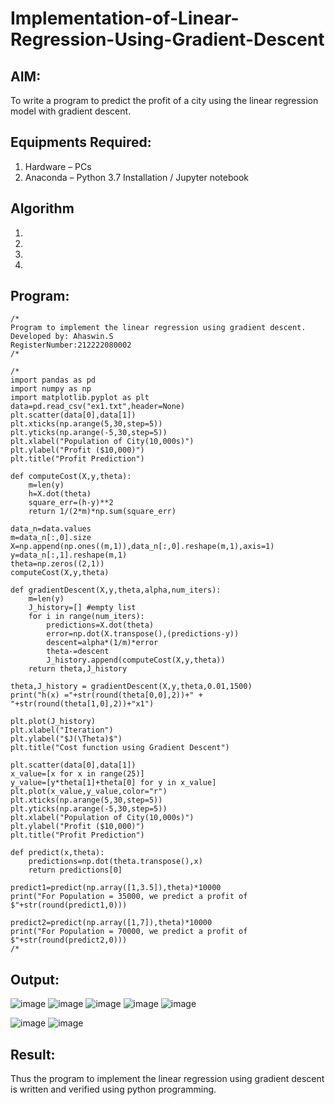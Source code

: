 

# Implementation-of-Linear-Regression-Using-Gradient-Descent

## AIM:
To write a program to predict the profit of a city using the linear regression model with gradient descent.

## Equipments Required:
1. Hardware – PCs
2. Anaconda – Python 3.7 Installation / Jupyter notebook

## Algorithm
1. 
2. 
3. 
4. 

## Program:
```
/*
Program to implement the linear regression using gradient descent.
Developed by: Ahaswin.S
RegisterNumber:212222080002
/*
```
```
/*
import pandas as pd
import numpy as np
import matplotlib.pyplot as plt
data=pd.read_csv("ex1.txt",header=None)
plt.scatter(data[0],data[1])
plt.xticks(np.arange(5,30,step=5))
plt.yticks(np.arange(-5,30,step=5))
plt.xlabel("Population of City(10,000s)")
plt.ylabel("Profit ($10,000)")
plt.title("Profit Prediction")

def computeCost(X,y,theta):
    m=len(y) 
    h=X.dot(theta) 
    square_err=(h-y)**2
    return 1/(2*m)*np.sum(square_err) 

data_n=data.values
m=data_n[:,0].size
X=np.append(np.ones((m,1)),data_n[:,0].reshape(m,1),axis=1)
y=data_n[:,1].reshape(m,1)
theta=np.zeros((2,1))
computeCost(X,y,theta) 

def gradientDescent(X,y,theta,alpha,num_iters):
    m=len(y)
    J_history=[] #empty list
    for i in range(num_iters):
        predictions=X.dot(theta)
        error=np.dot(X.transpose(),(predictions-y))
        descent=alpha*(1/m)*error
        theta-=descent
        J_history.append(computeCost(X,y,theta))
    return theta,J_history

theta,J_history = gradientDescent(X,y,theta,0.01,1500)
print("h(x) ="+str(round(theta[0,0],2))+" + "+str(round(theta[1,0],2))+"x1")

plt.plot(J_history)
plt.xlabel("Iteration")
plt.ylabel("$J(\Theta)$")
plt.title("Cost function using Gradient Descent")

plt.scatter(data[0],data[1])
x_value=[x for x in range(25)]
y_value=[y*theta[1]+theta[0] for y in x_value]
plt.plot(x_value,y_value,color="r")
plt.xticks(np.arange(5,30,step=5))
plt.yticks(np.arange(-5,30,step=5))
plt.xlabel("Population of City(10,000s)")
plt.ylabel("Profit ($10,000)")
plt.title("Profit Prediction")

def predict(x,theta):
    predictions=np.dot(theta.transpose(),x)
    return predictions[0]

predict1=predict(np.array([1,3.5]),theta)*10000
print("For Population = 35000, we predict a profit of $"+str(round(predict1,0)))

predict2=predict(np.array([1,7]),theta)*10000
print("For Population = 70000, we predict a profit of $"+str(round(predict2,0)))
/*
```
  


## Output:
![image](https://github.com/Ahaswin-stack/Implementation-of-Linear-Regression-Using-Gradient-Descent/assets/154393175/b718a612-b9c1-48b9-b8c2-247394d291ac)
![image](https://github.com/Ahaswin-stack/Implementation-of-Linear-Regression-Using-Gradient-Descent/assets/154393175/57180152-b144-411c-8565-1422e7b0ded8)
![image](https://github.com/Ahaswin-stack/Implementation-of-Linear-Regression-Using-Gradient-Descent/assets/154393175/f3e2a2af-9b7e-484d-b533-d6509382f805)
![image](https://github.com/Ahaswin-stack/Implementation-of-Linear-Regression-Using-Gradient-Descent/assets/154393175/0926f662-dd63-4340-8de1-55ac7e6e562c)
![image](https://github.com/Ahaswin-stack/Implementation-of-Linear-Regression-Using-Gradient-Descent/assets/154393175/5ebeb201-a93b-4dcd-9f3b-2b96e5606284)


![image](https://github.com/Ahaswin-stack/Implementation-of-Linear-Regression-Using-Gradient-Descent/assets/154393175/dc8baf95-6e70-4a7c-9c08-bbbd34cca346)
![image](https://github.com/Ahaswin-stack/Implementation-of-Linear-Regression-Using-Gradient-Descent/assets/154393175/ced8ec42-d68a-4816-80e7-814a4ccde095)


## Result:
Thus the program to implement the linear regression using gradient descent is written and verified using python programming.
